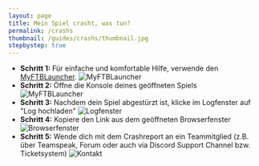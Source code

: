```yaml
---
layout: page
title: Mein Spiel crasht, was tun?
permalink: /crashs
thumbnail: /guides/crashs/thumbnail.jpg
stepbystep: true
---
```


- **Schritt 1:** Für einfache und komfortable Hilfe, verwende den [MyFTBLauncher](https://torch.myftb.de/launcher).
![MyFTBLauncher](/guides/crashs/launcher.jpg)
- **Schritt 2:** Öffne die Konsole deines geöffneten Spiels
![MyFTBLauncher](/guides/crashs/openlog.jpg)
- **Schritt 3:** Nachdem dein Spiel abgestürzt ist, klicke im Logfenster auf "Log hochladen"
![Logfenster](/guides/crashs/log.jpg)
- **Schritt 4:** Kopiere den Link aus dem geöffneten Browserfenster
![Browserfenster](/guides/crashs/browser.jpg)
- **Schritt 5:** Wende dich mit dem Crashreport an ein Teammitglied (z.B. über Teamspeak, Forum oder auch via Discord Support Channel bzw. Ticketsystem)
![Kontakt](/guides/crashs/kontakt.jpg)

